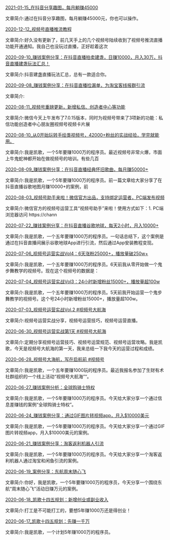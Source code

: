 [2021-01-15_在抖音分享趣图，每月躺赚45000](http://mp.weixin.qq.com/s?__biz=MzI3MjYxMzcyNA==&amp;mid=2247484045&amp;idx=1&amp;sn=91162a324b780c68d6f9011a65af8042&amp;chksm=eb2eaabedc5923a88ac0f10e08f65ff0b8e6819d2cf130d14dd854ff12f97c594540ddf20aeb&amp;scene=27#wechat_redirect)

文章简介:通过在抖音分享趣图，每月躺赚45000元，你也可以操作。

[2020-12-12_视频号直播推流教程](http://mp.weixin.qq.com/s?__biz=MzI3MjYxMzcyNA==&amp;mid=2247484025&amp;idx=1&amp;sn=50ada83f069157200abbd6c0e1e36fd2&amp;chksm=eb2eaa4adc59235cdc2cac07c2cdc2b42c7848accf769c11b254a0ce2709798d1ceceff8163a&amp;scene=27#wechat_redirect)

文章简介:好久没有更新了，前几天手上的几个视频号陆续收到了视频号推流直播功能开通通知。我自己也没玩过直播，正好趁着这次

[2020-09-10_赚钱案例分享：在抖音直播拍卖建盏，日赚10000，月入30万，抖音直播建盏玩法汇总！](http://mp.weixin.qq.com/s?__biz=MzI3MjYxMzcyNA==&amp;mid=2247484002&amp;idx=1&amp;sn=dad2a75a297447c4ab93e4ddc335d87e&amp;chksm=eb2eaa51dc59234768bacb467b9be02c52a5b38949db4243b50c5825dd283511e5956e1825db&amp;scene=27#wechat_redirect)

文章简介:抖音建盏直播玩法汇总，总有一款适合你。

[2020-09-08_赚钱案例分享：在抖音直播捡漏单，为淘宝客线报群引流](http://mp.weixin.qq.com/s?__biz=MzI3MjYxMzcyNA==&amp;mid=2247483967&amp;idx=1&amp;sn=769a59b9fda0b0ff7ac9c59e3f916707&amp;chksm=eb2eaa0cdc59231ab6c101ca857649a1fef6dbee6ff33d4d4a3e107776a2bef274a754e6d458&amp;scene=27#wechat_redirect)

文章简介:

[2020-08-11_视频号重磅更新，新增私信、创造者中心等功能](http://mp.weixin.qq.com/s?__biz=MzI3MjYxMzcyNA==&amp;mid=2247483935&amp;idx=1&amp;sn=577726a4a3e1e17cae215149f22b8e46&amp;chksm=eb2eaa2cdc59233ae4814f99c63d4b7a697d817c440835492df969ecaf3658a1c8327b7018da&amp;scene=27#wechat_redirect)

文章简介:微信今天上午发布了7.0.15版本，同时为视频号带来了3项新的功能：私信功能创造者中心朋友圈视频号视频卡片展

[2020-08-10_从0开始玩转手绘类视频号，42000+粉丝的实战经验，学完就能用。](http://mp.weixin.qq.com/s?__biz=MzI3MjYxMzcyNA==&amp;mid=2247483908&amp;idx=1&amp;sn=9f52c0698bfb41521bb781126e273532&amp;chksm=eb2eaa37dc592321e824d4348f8bcb712c8c8672a76bd192153d12d6df86e2501db9ab516b12&amp;scene=27#wechat_redirect)

文章简介:我是凯歌，一个5年要赚1000万的程序员。最近视频号非常火爆，市面上牛鬼蛇神都开始在做视频号的培训。有些几百

[2020-08-09_赚钱案例分享：在抖音直播经典怀旧歌曲，每月赚50000+](http://mp.weixin.qq.com/s?__biz=MzI3MjYxMzcyNA==&amp;mid=2247483899&amp;idx=1&amp;sn=d920252a1138d1555779267f3b25bc3b&amp;chksm=eb2ea9c8dc5920de20681b56913f79329b29c2aa376e4ab7c10af87d66239034e574a35e85e5&amp;scene=27#wechat_redirect)

文章简介:我是凯歌，一个5年要赚1000万的程序员。前一篇文章给大家分享了在抖音直播谷歌地图月赚10000+的案例，前

[2020-08-03_视频号助手来啦！微信官方出品，支持绑定运营者，PC端发布视频](http://mp.weixin.qq.com/s?__biz=MzI3MjYxMzcyNA==&amp;mid=2247483887&amp;idx=1&amp;sn=1a4857fe1c3f7dde9a782dcc8aecb668&amp;chksm=eb2ea9dcdc5920ca2bc9dc6e098b278b0ae50d792efa1d74d28935fe4646c56a5011f31fb9f9&amp;scene=27#wechat_redirect)

文章简介:微信官方的视频号运营工具“视频号助手”来啦！使用方式如下：1. PC端浏览器访问 https://chann

[2020-07-22_赚钱案例分享：在抖音直播谷歌地球，每天2小时，月入10000+](http://mp.weixin.qq.com/s?__biz=MzI3MjYxMzcyNA==&amp;mid=2247483869&amp;idx=1&amp;sn=dcf4f3bfe33d1ade4fdca404c3a4e0ed&amp;chksm=eb2ea9eedc5920f86c3f56e37630753fe0089bb05883ed242d75658c605a33d173ad0cf5a46d&amp;scene=27#wechat_redirect)

文章简介:我是凯歌，一个五年要赚1000万的程序员。一句话总结下，这个案例是通过在抖音直播间展示谷歌地球App进行引流，然后通过App安装教程变现。

[2020-07-06_视频号运营实战Vol4：6天涨粉25000+，播放量破250w+](http://mp.weixin.qq.com/s?__biz=MzI3MjYxMzcyNA==&amp;mid=2247483837&amp;idx=1&amp;sn=b3366bfb89434fb4eb87dcff8e375aa0&amp;chksm=eb2ea98edc592098c79b40d04d6c557518c4850d4ee158fce6f8b35218cd53fe73ff957825d5&amp;scene=27#wechat_redirect)

文章简介:我是凯歌，一个五年要赚1000万的程序员。6天前我从零开始做一个鬼步舞教学的视频号。现在这个视频号的数据是：

[2020-07-04_视频号运营实战Vol3：24小时新增粉丝15000+，播放量超100w](http://mp.weixin.qq.com/s?__biz=MzI3MjYxMzcyNA==&amp;mid=2247483824&amp;idx=1&amp;sn=2420dae640ead1a704c7cccf6e433dff&amp;chksm=eb2ea983dc592095497824fe259eba060a8e6f5a05027389abc5dce5baeca9a89a1f4d60bee0&amp;scene=27#wechat_redirect)

文章简介:我是凯歌，一个五年要赚1000万的程序员。5天前我开始运营一个鬼步舞教学的视频号。这个号24小时新增粉丝15000+，播放量超100w。

[2020-07-03_视频号运营实战Vol.2 #视频号大航海](http://mp.weixin.qq.com/s?__biz=MzI3MjYxMzcyNA==&amp;mid=2247483804&amp;idx=1&amp;sn=76c3f9d0f94967bf4043de1b716c9a8b&amp;chksm=eb2ea9afdc5920b99dcd44e569c51d8a4c8163ccb461108bb2fad84fe5d7f2e296920a3793ee&amp;scene=27#wechat_redirect)

文章简介:视频号运营实战分享，视频号运营技巧，视频号运营直播。

[2020-06-30_视频号运营实战第1天 #视频号大航海](http://mp.weixin.qq.com/s?__biz=MzI3MjYxMzcyNA==&amp;mid=2247483793&amp;idx=1&amp;sn=f4e60c9316306f8e38137d5d494ba8cd&amp;chksm=eb2ea9a2dc5920b4e5fe8b8d2d1d1b7ff0f4c0a8c3cd8fd84132f67d24afd941326acaebf19f&amp;scene=27#wechat_redirect)

文章简介:定期分享视频号运营技巧、视频号运营规范、视频号运营攻略。我是凯歌，今天是视频号大航海的第一天，我来总结一下我今天的运营过程和成绩。

[2020-06-28_视频号大海航，写在启航前 #视频号](http://mp.weixin.qq.com/s?__biz=MzI3MjYxMzcyNA==&amp;mid=2247483774&amp;idx=1&amp;sn=ede64e1998517a05e67e58563b1b65f4&amp;chksm=eb2ea94ddc59205b944b27b017dbc8b10568328d7d925cea2eb9f157829e57ba5ac137a06c79&amp;scene=27#wechat_redirect)

文章简介:我是凯歌，一个五年要赚1000玩的程序员。最近我报名参加了生财有术社群组织的一个线上活动“视频号大航海”“。

[2020-06-27_赚钱案例分析：全球购骑士特权](http://mp.weixin.qq.com/s?__biz=MzI3MjYxMzcyNA==&amp;mid=2247483744&amp;idx=1&amp;sn=935a6e3fbb28cc7c97cfdaf032ff792e&amp;chksm=eb2ea953dc59204529d2e98729a4b901855cdbd7739d098c2bd14ab44a5d0539b978e5594926&amp;scene=27#wechat_redirect)

文章简介:我是凯歌，一个5年要赚1000万的程序员。今天给大家分享一个通过信息差赚钱的案例“全球购骑士特权”。

[2020-06-24_赚钱案例分享：通过GIF图片转视频app，月入$10000美元](http://mp.weixin.qq.com/s?__biz=MzI3MjYxMzcyNA==&amp;mid=2247483715&amp;idx=1&amp;sn=a1420c2ec3df9cbea81fc8b417d4abde&amp;chksm=eb2ea970dc592066451c9d3baf24e10fa79325bbe87f21b0ce90a3b2840fbe792e313bf989bd&amp;scene=27#wechat_redirect)

文章简介:我是凯歌，一个5年要赚1000万的程序员。今天给大家分享一个通过GIF图片转视频app，月入$10000美元的案例。

[2020-06-21_赚钱案例分享：淘客返利机器人引流](http://mp.weixin.qq.com/s?__biz=MzI3MjYxMzcyNA==&amp;mid=2247483707&amp;idx=1&amp;sn=65f1b55969acc892bb8ece5557238fbc&amp;chksm=eb2ea908dc59201e4f99e805e8945696c6852d4cbec6145eeac41a9b03ee209dcb48f9118032&amp;scene=27#wechat_redirect)

文章简介:我是凯歌，一个5年要赚1000万的程序员。今天给大家分享一个淘客返利机器人通过淘宝和闲鱼引流的案例。

[2020-06-19_案例分享：东航周末随心飞](http://mp.weixin.qq.com/s?__biz=MzI3MjYxMzcyNA==&amp;mid=2247483671&amp;idx=1&amp;sn=848c6ee3372b4a60839afebca4a635b0&amp;chksm=eb2ea924dc59203291ca3a9351cf8ee9fc2b19a2e5347779365aefdc2605ac56d669411f50f0&amp;scene=27#wechat_redirect)

文章简介:你好，我是凯歌，一个5年要赚1000万的程序员，今天分享一个围绕东航“周末随心飞”活动日赚万元的案例。

[2020-06-18_凯歌十四五规划：新增创业或副业收入](http://mp.weixin.qq.com/s?__biz=MzI3MjYxMzcyNA==&amp;mid=2247483659&amp;idx=1&amp;sn=49e187156b9748ede6d81a4fb9e47adb&amp;chksm=eb2ea938dc59202e7f6565ca1d3acd73b2d1eb8a3051bcc2880f05aa60e0d3fb214a753c0456&amp;scene=27#wechat_redirect)

文章简介:打工是不可能打工的，要想5年赚1000万还是得创业！

[2020-06-17_凯歌十四五规划：先赚一千万](http://mp.weixin.qq.com/s?__biz=MzI3MjYxMzcyNA==&amp;mid=2247483653&amp;idx=1&amp;sn=ec545f6a494a71555c1e2520c638c121&amp;chksm=eb2ea936dc592020a5451baf9e0142026bf6346551787a5c90174c732681238b79c4a633c314&amp;scene=27#wechat_redirect)

文章简介:我是凯歌，一个计划5年赚1000万的程序员。

